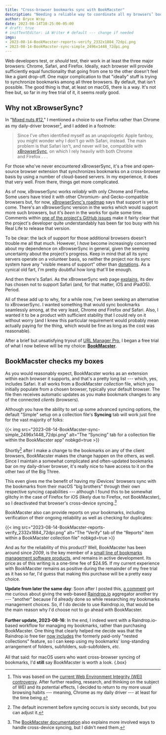 ```yaml
---
title: "Cross-browser bookmarks sync with BookMacster"
description: "Needing a reliable way to coordinate all my browsers’ bookmarks, I trial what I learn is a venerable option."
author: Bryce Wray
date: 2023-08-14T10:25:00-05:00
# draft: true
# initTextEditor: iA Writer # default --- change if needed
imgs:
- 2023-08-14-BookMacster-reports-verify_2332x1884_72dpi.png
- 2023-08-14-BookMacster-sync-simple_2496x1448_72dpi.png
---
```


Web developers test, or *should* test, their work in at least the three major browsers: Chrome, Safari, and Firefox. Ideally, each browser will provide sufficiently equal functionality that going from one to the other doesn't feel like a giant drop-off. One major complication to that "ideally" stuff is trying to synchronize bookmarks among all three browsers. By default, that isn't possible. The good thing is that, at least on macOS, there is a way. It's not free but, so far in my free trial of it, it seems *really* good.

<!--more-->

## Why not xBrowserSync?

In "[Mixed nuts #12](/posts/2023/08/mixed-nuts-12/)," I mentioned a choice to use Firefox rather than Chrome as my daily-driver browser[^WEI], and I added in a footnote:

[^WEI]: This was based on the [current Web Environment Integrity (WEI) controversy](https://news.ycombinator.com/item?id=36876301). After further reading, research, and thinking on the subject of WEI and its potential effects, I decided to return to my more usual browsing habits --- meaning, Chrome as my daily driver --- at least for the time being.

> Since I've often identified myself as an unapologetic Apple fanboy, you might wonder why I don't go with Safari, instead. The main problem is that Safari isn't, and never will be, compatible with [xBrowserSync](https://www.xbrowsersync.org/), on which I rely heavily with both Chrome and Firefox . . .

For those who've never encountered xBrowserSync, it's a free and open-source browser extension that synchronizes bookmarks on a cross-browser basis by using a number of cloud-based servers. In my experience, it does that very well. From there, things get more complicated.

As of now, xBrowserSync works *reliably* with only Chrome and Firefox. Some users have tried it with other Chromium- and Gecko-compatible browsers but, for now, [xBrowserSync's roadmap](https://github.com/xbrowsersync/app/wiki/Roadmap) says that support is yet to come. There's an xBrowserSync version in the works which would support more such browsers, but it's *been* in the works for quite some time. Comments within [one of the project's GitHub issues](https://github.com/xbrowsersync/app/issues/425) make it fairly clear that the project's developer quite understandably has been far too busy with his Real Life to release that version.

To be clear: the lack of support for those additional browsers doesn't trouble me all that much. However, I *have* become increasingly concerned about my dependence on xBrowserSync in general, given the seeming uncertainty about the project's progress. Keep in mind that all its sync servers operate on a volunteer basis, so neither the project nor its sync system have any "visible means of support" other than [donations](https://www.xbrowsersync.org/#getinvolved). As a cynical old fart, I'm pretty doubtful how long that'll be enough.

And then there's Safari. As the xBrowserSync web page [explains](https://www.xbrowsersync.org/#faqs), its dev has chosen not to support Safari (and, for that matter, iOS and iPadOS). Period.

All of these add up to why, for a while now, I've been seeking an alternative to xBrowserSync. I wanted something that would sync bookmarks seamlessly among, at the very least, Chrome *and* Firefox *and* Safari. Also, I wanted it to be a product with sufficient stability that I could rely on it without worry (and I knew this particular requirement would probably mean actually paying for the thing, which would be fine as long as the cost was reasonable).

After a brief but unsatisfying tryout of [URL Manager Pro](https://url-manager.com), I began a free trial of what I now believe will be my choice: [**BookMacster**](https://sheepsystems.com/products/bookmacster.html).

## BookMacster checks my boxes

As you would reasonably expect, BookMacster works as an extension within each browser it supports, and that's a pretty long list --- which, yes, includes Safari. It all works from a BookMacster *collection* file, which you initially populate from a chosen browser, typically your default browser. The file then receives automatic updates as you make bookmark changes to any of the connected *clients* (browsers).

Although you have the ability to set up some advanced syncing options, the default "Simple" setup on a collection file's **Syncing** tab will work just fine for the vast majority of folks:

{{< img src="2023-08-14-BookMacster-sync-simple_2496x1448_72dpi.png" alt="The “Syncing” tab for a collection file within the BookMacster app" nobkgd=true >}}

Shortly[^increment] after I make a change to the bookmarks on any of the client browsers, BookMacster makes the change happen on the others, as well. Since I maintain a somewhat complicated and often-updated bookmarks bar on my daily-driver browser, it's really nice to have access to it on the other two of the Big Three.

[^increment]: The default increment before syncing occurs is sixty seconds, but you can adjust it.

This even gives me the benefit of having my iDevices' browsers sync with the bookmarks from their macOS "big brothers" through their own respective syncing capabilities --- although I found this to be somewhat glitchy in the case of Firefox for iOS (likely due to Firefox, not BookMacster), so I deactivated that browser's cross-device syncing.[^BkMcstrDocs]

[^BkMcstrDocs]: The [BookMacster documentation](https://sheepsystems.com/bookmacster/HelpBook/) also explains more involved ways to handle cross-device syncing, but I didn't need them.

BookMacster also can provide reports on your bookmarks, including verification of their ongoing reliability as well as checking for duplicates:

{{< img src="2023-08-14-BookMacster-reports-verify_2332x1884_72dpi.png" alt="The “Verify” tab of the “Reports” item within a BookMacster collection file" nobkgd=true >}}

And as for the reliability of this product? Well, BookMacster has been around since *2009*, is the key member of a [small line of bookmarks management software products](https://sheepsystems.com/products/), and remains in active development. Its price as of this writing is a one-time fee of $24.95. If my current experience with BookMacster remains as positive during the remainder of my free trial as it has so far, I'd guess that making this purchase will be a pretty easy choice.

**Update from later the same day**: Soon after I posted this, [a comment](#data-comments) got me curious about giving the web-based [Raindrop.io](https://raindrop.io) aggregator another try --- "another" because I'd already done so while researching my bookmarks management choices. So, if I do decide to use Raindrop.io, that would be the main reason why I'd choose not to go ahead with BookMacster.\
\
**Further update, 2023-08-16**: In the end, I indeed went with a Raindrop.io-based workflow for managing my bookmarks, rather than purchasing BookMacster. One thing that clearly helped me decide was that the Raindrop.io free tier [now includes](https://help.raindrop.io/changelog#5523) the formerly paid-only "nested collections" feature, so I can keep using my bookmarks' long-standing arrangement of folders, subfolders, sub-subfolders, *etc.*\
\
All that said: for macOS users who want cross-browser syncing of bookmarks, I'd **still** say BookMacster is worth a look.
{.box}
